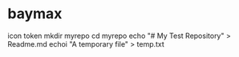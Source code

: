 # baymax
icon token
mkdir myrepo
cd myrepo
echo "# My Test Repository" > Readme.md
echoi "A temporary file" > temp.txt
